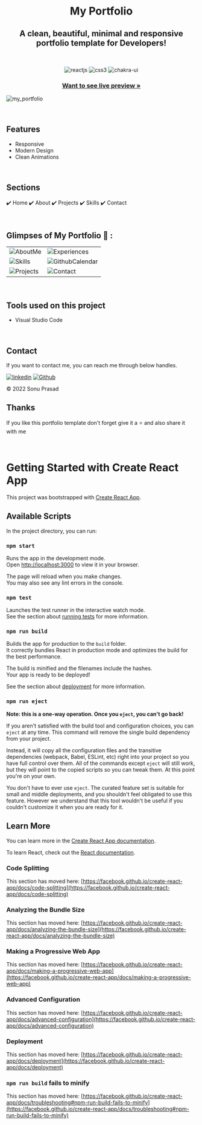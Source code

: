
<h1 align="center">My Portfolio</h1> 

<h2 align="center"> A clean, beautiful, minimal and responsive portfolio template for Developers!</h2>

<br />
<p align="center">
    <img src="https://img.shields.io/badge/React-20232A?style=for-the-badge&logo=react&logoColor=61DAFB"  align="center" alt="reactjs" />
   <img src = "https://img.shields.io/badge/css3-%231572B6.svg?style=for-the-badge&logo=css3&logoColor=white" align="center" alt="css3">
   <img src = "https://img.shields.io/badge/chakra ui-%234ED1C5.svg?style=for-the-badge&logo=chakraui&logoColor=white" align="center" alt="chakra-ui"/>
   
</p>

<h3 align="center"><a href="https://sonuprasad66.github.io/"><strong>Want to see live preview »</strong></a></h3>

![my_portfolio](https://user-images.githubusercontent.com/101389401/193114981-e8ec3a77-64c0-40f8-8aa0-4f15370e237f.png)

<br/>

## Features
- Responsive
- Modern Design
- Clean Animations
<br/>

## Sections
✔️ Home
✔️ About
✔️ Projects
✔️ Skills
✔️ Contact

<br/>

## Glimpses of My Portfolio 🙈 :




<table>
   <tr>
    <td><img src="https://user-images.githubusercontent.com/101389401/193118647-d137a79f-a1cb-411e-907d-d695858d77d2.png" alt="AboutMe" /></td>
    <td><img src="https://user-images.githubusercontent.com/101389401/193118968-6295e920-6625-49b1-94f7-a1745c85e261.png" alt="Experiences" /></td>
  </tr>
  <tr>
    <td><img src="https://user-images.githubusercontent.com/101389401/193119101-3ae71ca2-d121-493d-b4f7-fbb916b0186a.png" alt="Skills" /></td>
    <td><img src="https://user-images.githubusercontent.com/101389401/193119314-de93e627-8c32-4f6f-9be5-bc62d7e6a2c8.png" alt="GithubCalendar" /></td>
  </tr>
  <tr>
    <td><img src="https://user-images.githubusercontent.com/101389401/193119628-f87fe722-c406-482f-9a2a-e9f83cbe8eca.png" alt="Projects" /></td>
    <td><img src="https://user-images.githubusercontent.com/101389401/193119828-ae3bdeed-e497-4266-85a9-88408856138f.png" alt="Contact" /></td>
  </tr>
</table>

<br/>

## Tools used on this project

- Visual Studio Code

<br/>

## Contact

If you want to contact me, you can reach me through below handles.

[![linkedin](https://img.shields.io/badge/sonuprasad66-0077B5?style=for-the-badge&logo=linkedin&logoColor=white)](https://www.linkedin.com/in/sonuprasad66/)
[![Github](https://img.shields.io/badge/sonuprasad66-20232A?style=for-the-badge&logo=Github&logoColor=white)](https://github.com/sonuprasad66/)

© 2022 Sonu Prasad




## Thanks
<p> If you like this portfolio template don't forget give it a ⭐ and also share it with me <p/>
<br/>



# Getting Started with Create React App

This project was bootstrapped with [Create React App](https://github.com/facebook/create-react-app).

## Available Scripts

In the project directory, you can run:

### `npm start`

Runs the app in the development mode.\
Open [http://localhost:3000](http://localhost:3000) to view it in your browser.

The page will reload when you make changes.\
You may also see any lint errors in the console.

### `npm test`

Launches the test runner in the interactive watch mode.\
See the section about [running tests](https://facebook.github.io/create-react-app/docs/running-tests) for more information.

### `npm run build`

Builds the app for production to the `build` folder.\
It correctly bundles React in production mode and optimizes the build for the best performance.

The build is minified and the filenames include the hashes.\
Your app is ready to be deployed!

See the section about [deployment](https://facebook.github.io/create-react-app/docs/deployment) for more information.

### `npm run eject`

**Note: this is a one-way operation. Once you `eject`, you can't go back!**

If you aren't satisfied with the build tool and configuration choices, you can `eject` at any time. This command will remove the single build dependency from your project.

Instead, it will copy all the configuration files and the transitive dependencies (webpack, Babel, ESLint, etc) right into your project so you have full control over them. All of the commands except `eject` will still work, but they will point to the copied scripts so you can tweak them. At this point you're on your own.

You don't have to ever use `eject`. The curated feature set is suitable for small and middle deployments, and you shouldn't feel obligated to use this feature. However we understand that this tool wouldn't be useful if you couldn't customize it when you are ready for it.

## Learn More

You can learn more in the [Create React App documentation](https://facebook.github.io/create-react-app/docs/getting-started).

To learn React, check out the [React documentation](https://reactjs.org/).

### Code Splitting

This section has moved here: [https://facebook.github.io/create-react-app/docs/code-splitting](https://facebook.github.io/create-react-app/docs/code-splitting)

### Analyzing the Bundle Size

This section has moved here: [https://facebook.github.io/create-react-app/docs/analyzing-the-bundle-size](https://facebook.github.io/create-react-app/docs/analyzing-the-bundle-size)

### Making a Progressive Web App

This section has moved here: [https://facebook.github.io/create-react-app/docs/making-a-progressive-web-app](https://facebook.github.io/create-react-app/docs/making-a-progressive-web-app)

### Advanced Configuration

This section has moved here: [https://facebook.github.io/create-react-app/docs/advanced-configuration](https://facebook.github.io/create-react-app/docs/advanced-configuration)

### Deployment

This section has moved here: [https://facebook.github.io/create-react-app/docs/deployment](https://facebook.github.io/create-react-app/docs/deployment)

### `npm run build` fails to minify

This section has moved here: [https://facebook.github.io/create-react-app/docs/troubleshooting#npm-run-build-fails-to-minify](https://facebook.github.io/create-react-app/docs/troubleshooting#npm-run-build-fails-to-minify)
